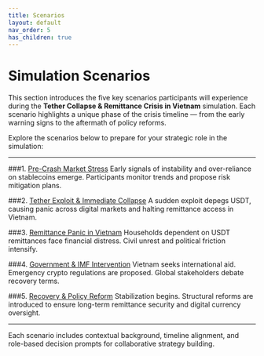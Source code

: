 ```yaml
---
title: Scenarios
layout: default
nav_order: 5
has_children: true
---
```



#  Simulation Scenarios

This section introduces the five key scenarios participants will experience during the **Tether Collapse & Remittance Crisis in Vietnam** simulation. Each scenario highlights a unique phase of the crisis timeline — from the early warning signs to the aftermath of policy reforms.

Explore the scenarios below to prepare for your strategic role in the simulation:

---

###1. [Pre-Crash Market Stress](pre-crash.md)
Early signals of instability and over-reliance on stablecoins emerge. Participants monitor trends and propose risk mitigation plans.

###2. [Tether Exploit & Immediate Collapse](exploit-collapse.md)
A sudden exploit depegs USDT, causing panic across digital markets and halting remittance access in Vietnam.

###3. [Remittance Panic in Vietnam](remittance-panic.md)
Households dependent on USDT remittances face financial distress. Civil unrest and political friction intensify.

###4. [Government & IMF Intervention](gov-response.md)
Vietnam seeks international aid. Emergency crypto regulations are proposed. Global stakeholders debate recovery terms.

###5. [Recovery & Policy Reform](recovery-reform.md)
Stabilization begins. Structural reforms are introduced to ensure long-term remittance security and digital currency oversight.

---

Each scenario includes contextual background, timeline alignment, and role-based decision prompts for collaborative strategy building.
